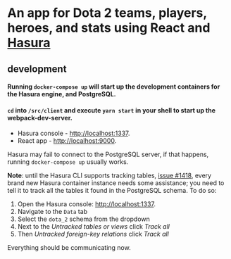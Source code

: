 # An app for Dota 2 teams, players, heroes, and stats using React and [Hasura](https://hasura.io/) 

## development
#### Running `docker-compose up` will start up the development containers for the Hasura engine, and PostgreSQL.
#### `cd` into `/src/client` and execute `yarn start` in your shell to start up the webpack-dev-server.

* Hasura console - [http://localhost:1337](http://localhost:1337).
* React app - [http://localhost:9000](http://localhost:9000).

Hasura may fail to connect to the PostgreSQL server, if that happens, running `docker-compose up` usually works.

**Note**: until the Hasura CLI supports tracking tables, [issue #1418](https://github.com/hasura/graphql-engine/issues/1418), every brand new Hasura container instance needs some assistance; you need to tell it to track all the tables it found in the PostgreSQL schema. To do so:

1. Open the Hasura console: [http://localhost:1337](http://localhost:1337).  
2. Navigate to the `Data` tab  
3. Select the `dota_2` schema from the dropdown  
4. Next to the _Untracked tables or views_ click _Track all_  
5. Then _Untracked foreign-key relations_ click _Track all_  

Everything should be communicating now.